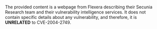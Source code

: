 The provided content is a webpage from Flexera describing their Secunia Research team and their vulnerability intelligence services. It does not contain specific details about any vulnerability, and therefore, it is **UNRELATED** to CVE-2004-2749.